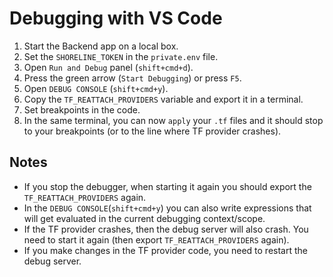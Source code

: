 # Debugging with VS Code

1. Start the Backend app on a local box.
2. Set the `SHORELINE_TOKEN` in the `private.env` file.
3. Open `Run and Debug` panel (`shift+cmd+d`).
4. Press the green arrow (`Start Debugging`) or press `F5`.
5. Open `DEBUG CONSOLE` (`shift+cmd+y`).
6. Copy the `TF_REATTACH_PROVIDERS` variable and export it in a terminal.
7. Set breakpoints in the code.
8. In the same terminal, you can now `apply` your `.tf` files and it should stop to your breakpoints (or to the line where TF provider crashes).


## Notes

- If you stop the debugger, when starting it again you should export the `TF_REATTACH_PROVIDERS` again.
- In the `DEBUG CONSOLE`(`shift+cmd+y`) you can also write expressions that will get evaluated in the current debugging context/scope.
- If the TF provider crashes, then the debug server will also crash. You need to start it again (then export `TF_REATTACH_PROVIDERS` again).
- If you make changes in the TF provider code, you need to restart the debug server.